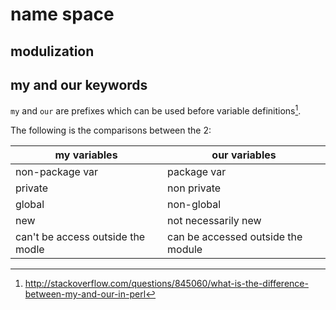 # name space

## modulization

## my and our keywords

`my` and `our` are prefixes which can be used before
variable definitions[^1].

The following is the comparisons between the 2:

|              my variables                |              our variables         |
|------------------------------------------|------------------------------------|
| non-package var                          |              package var           |
| private                                  |            non private             |
| global                                   |            non-global              |
| new                                      |           not necessarily new      |
| can't be access outside the modle        | can be accessed outside the module |

[^1]: http://stackoverflow.com/questions/845060/what-is-the-difference-between-my-and-our-in-perl

